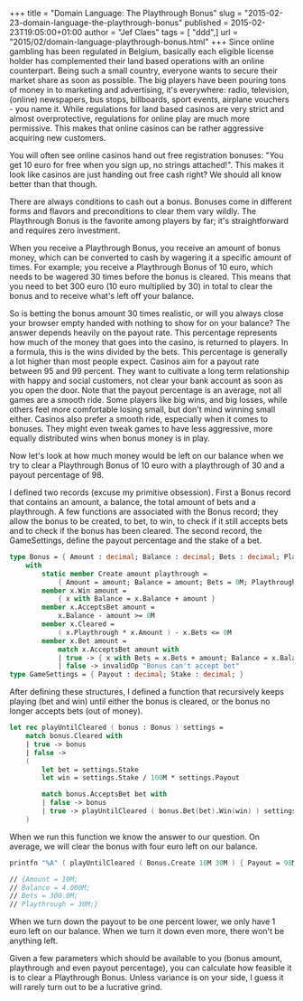 +++
title = "Domain Language: The Playthrough Bonus"
slug = "2015-02-23-domain-language-the-playthrough-bonus"
published = 2015-02-23T19:05:00+01:00
author = "Jef Claes"
tags = [ "ddd",]
url = "2015/02/domain-language-playthrough-bonus.html"
+++
Since online gambling has been regulated in Belgium, basically each
eligible license holder has complemented their land based operations
with an online counterpart. Being such a small country, everyone wants
to secure their market share as soon as possible. The big players have
been pouring tons of money in to marketing and advertising, it's
everywhere: radio, television, (online) newspapers, bus stops,
billboards, sport events, airplane vouchers - you name it. While
regulations for land based casinos are very strict and almost
overprotective, regulations for online play are much more permissive.
This makes that online casinos can be rather aggressive acquiring new
customers.  
  
You will often see online casinos hand out free registration bonuses:
"You get 10 euro for free when you sign up, no strings attached!". This
makes it look like casinos are just handing out free cash right? We
should all know better than that though.  
  
There are always conditions to cash out a bonus. Bonuses come in
different forms and flavors and preconditions to clear them vary wildly.
The Playthrough Bonus is the favorite among players by far; it's
straightforward and requires zero investment.  
  
When you receive a Playthrough Bonus, you receive an amount of bonus
money, which can be converted to cash by wagering it a specific amount
of times. For example; you receive a Playthrough Bonus of 10 euro, which
needs to be wagered 30 times before the bonus is cleared. This means
that you need to bet 300 euro (10 euro multiplied by 30) in total to
clear the bonus and to receive what's left off your balance.  
  
So is betting the bonus amount 30 times realistic, or will you always
close your browser empty handed with nothing to show for on your
balance? The answer depends heavily on the payout rate. This percentage
represents how much of the money that goes into the casino, is returned
to players. In a formula, this is the wins divided by the bets. This
percentage is generally a lot higher than most people expect. Casinos
aim for a payout rate between 95 and 99 percent. They want to cultivate
a long term relationship with happy and social customers, not clear your
bank account as soon as you open the door. Note that the payout
percentage is an average, not all games are a smooth ride. Some players
like big wins, and big losses, while others feel more comfortable losing
small, but don't mind winning small either. Casinos also prefer a smooth
ride, especially when it comes to bonuses. They might even tweak games
to have less aggressive, more equally distributed wins when bonus money
is in play.  
  
Now let's look at how much money would be left on our balance when we
try to clear a Playthrough Bonus of 10 euro with a playthrough of 30 and
a payout percentage of 98.  
  
I defined two records (excuse my primitive obsession). First a Bonus
record that contains an amount, a balance, the total amount of bets and
a playthrough. A few functions are associated with the Bonus record;
they allow the bonus to be created, to bet, to win, to check if it still
accepts bets and to check if the bonus has been cleared. The second
record, the GameSettings, define the payout percentage and the stake of
a bet.  
  
```fsharp
type Bonus = { Amount : decimal; Balance : decimal; Bets : decimal; Playthrough: decimal; }
    with    
        static member Create amount playthrough =
            { Amount = amount; Balance = amount; Bets = 0M; Playthrough = playthrough }       
        member x.Win amount =            
            { x with Balance = x.Balance + amount }
        member x.AcceptsBet amount =
            x.Balance - amount >= 0M
        member x.Cleared =
            ( x.Playthrough * x.Amount ) - x.Bets <= 0M
        member x.Bet amount =
            match x.AcceptsBet amount with
            | true -> { x with Bets = x.Bets + amount; Balance = x.Balance - amount }
            | false -> invalidOp "Bonus can't accept bet" 
type GameSettings = { Payout : decimal; Stake : decimal; }
```

After defining these structures, I defined a function that recursively
keeps playing (bet and win) until either the bonus is cleared, or the
bonus no longer accepts bets (out of money).  

```fsharp
let rec playUntilCleared ( bonus : Bonus ) settings =          
    match bonus.Cleared with        
    | true -> bonus
    | false -> 
    (         
        let bet = settings.Stake
        let win = settings.Stake / 100M * settings.Payout

        match bonus.AcceptsBet bet with
        | false -> bonus
        | true -> playUntilCleared ( bonus.Bet(bet).Win(win) ) settings            
    )
```

When we run this function we know the answer to our question. On
average, we will clear the bonus with four euro left on our balance.  

```fsharp
printfn "%A" ( playUntilCleared ( Bonus.Create 10M 30M ) { Payout = 98M; Stake = 0.2M } )

// {Amount = 10M;
// Balance = 4.000M;
// Bets = 300.0M;
// Playthrough = 30M;}
```

When we turn down the payout to be one percent lower, we only have 1
euro left on our balance. When we turn it down even more, there won't be
anything left.  
  
Given a few parameters which should be available to you (bonus amount,
playthrough and even payout percentage), you can calculate how feasible
it is to clear a Playthrough Bonus. Unless variance is on your side, I
guess it will rarely turn out to be a lucrative grind.